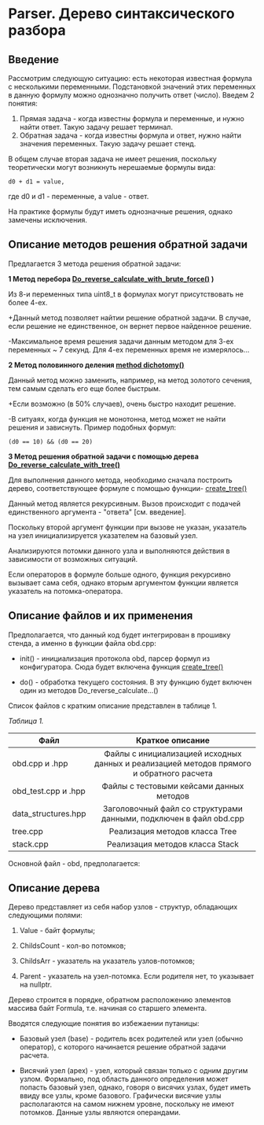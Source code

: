 # Parser. Дерево синтаксического разбора

## Введение
Рассмотрим следующую ситуацию: есть некоторая известная формула с несколькими переменными. Подстановкой значений этих переменных в данную
формулу можно однозначно получить ответ (число).
Введем 2 понятия:

1. Прямая задача - когда известны формула и переменные, и нужно найти ответ. Такую задачу решает терминал.
2. Обратная задача - когда известны формула и ответ, нужно найти значения переменных. Такую задачу решает стенд.

В общем случае вторая задача не имеет решения, поскольку теоретически могут возникнуть нерешаемые формулы вида:

    d0 + d1 = value,

где d0 и d1 - переменные, а value - ответ.

На практике формулы будут иметь однозначные решения, однако замечены исключения.

## Описание методов решения обратной задачи

Предлагается 3 метода решения обратной задачи:



**1 Метод перебора [Do_reverse_calculate_with_brute_force()](https://github.com/PonomarevDA/Parser/blob/253431dfb9348989018661747b2fec71a4966647/obd.cpp#L247-L276) )**

Из 8-и переменных типа uint8_t в формулах могут присутствовать не более 4-ех.

+Данный метод позволяет найтии решение обратной задачи. В случае, если решение не единственное, он вернет первое найденное решение.

-Максимальное время решения задачи данным методом для 3-ех переменных ~ 7 секунд. Для 4-ех переменных время не измерялось...



**2 Метод половинного деления [method dichotomy()](https://github.com/PonomarevDA/Parser/blob/253431dfb9348989018661747b2fec71a4966647/obd.cpp#L279-L321)**

Данный метод можно заменить, например, на метод золотого сечения, тем самым сделать его еще более быстрым.

+Если возможно (в 50% случаев), очень быстро находит решение.

-В ситуаях, когда функция не монотонна, метод может не найти решения и зависнуть. Пример подобных формул:

    (d0 == 10) && (d0 == 20)



**3 Метод решения обратной задачи с помощью дерева [Do_reverse_calculate_with_tree()](https://github.com/PonomarevDA/Parser/blob/253431dfb9348989018661747b2fec71a4966647/obd.cpp#L157-L244)**

Для выполнения данного метода, необходимо сначала построить дерево, соответствующее формуле c помощью функции- [create_tree()](https://github.com/PonomarevDA/Parser/blob/253431dfb9348989018661747b2fec71a4966647/obd.cpp#L33-L85)

Данный метод является рекурсивным. Вызов происходит с подачей единственного аргумента - "ответа" [см. введение].

Поскольку второй аргумент функции при вызове не указан, указатель на узел инициализируется указателем на базовый узел.

Анализируются потомки данного узла и выполняются действия в зависимости от возможных ситуаций.

Если операторов в формуле больше одного, функция рекурсивно вызывает сама себя, однако вторым аргументом функции является указатель 
на потомка-оператора.

## Описание файлов и их применения

Предполагается, что данный код будет интегрирован в прошивку стенда, а именно в функции файла obd.cpp:

- init() - инициализация  протокола obd, парсер формул из конфигуратора. Сюда будет включена функция [create_tree()](https://github.com/PonomarevDA/Parser/blob/253431dfb9348989018661747b2fec71a4966647/obd.cpp#L33-L85)

- do() - обработка текущего состояния. В эту функцию будет включен один из методов Do_reverse_calculate...()

Список файлов с кратким описание представлен в таблице 1.

*Таблица 1.*

| Файл                | Краткое описание   |
| ------------------- |:------------------:|
| obd.cpp и .hpp      | Файлы с инициализацией исходных данных и реализацией методов прямого и обратного расчета |
| obd_test.cpp и .hpp | Файлы с тестовыми кейсами данных методов                                                 |
| data_structures.hpp | Заголовочный файл со структурами данными, подключен в файл obd.cpp                       |
| tree.cpp            | Реализация методов класса Tree                                                           |
| stack.cpp           | Реализация методов класса Stack                                                          |


Основной файл - obd, предполагается:

## Описание дерева

Дерево представляет из себя набор узлов - структур, обладающих следующими полями:

1. Value - байт формулы;

2. ChildsCount - кол-во потомков;

3. ChildsArr - указатель на указатель узлов-потомков;

4. Parent - указатель на узел-потомка. Если родителя нет, то указывает на nullptr.

Дерево строится в порядке, обратном расположению элементов массива байт Formula, т.е. начиная со старшего элемента.

Вводятся следующие понятия во избежаении путаницы:

- Базовый узел (base) - родитель всех родителей или узел (обычно оператор), с которого начинается решение обратной задачи расчета.

- Висячий узел (apex) - узел, который связан только с одним другим узлом. Формально, под область данного определения может попасть базовый узел, однако, говоря о висячих узлах, будет иметь ввиду все узлы, кроме базового. Графически висячие узлы располагаются на самом нижнем уровне, поскольку не имеют потомков. Данные узлы являются операндами. 
